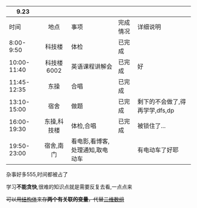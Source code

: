 | 9.23        |             |                                 |          |                                |
| ----------- | :---------: | ------------------------------- | -------- | ------------------------------ |
| 时间        |    地点     | 事项                            | 完成情况 | 详细说明                       |
| 8:00-9:50   |   科技楼    | 体检                            | 已完成   |                                |
| 10:00-11:40 | 科技楼6002  | 英语课程讲解会                  | 已完成   | 好                             |
| 11:45-12:35 |    东操     | 合唱                            | 已完成   |                                |
| 13:10-15:00 |    宿舍     | 做题                            | 已完成   | 剩下的不会做了,得再学学,dfs,dp |
| 16:00-19:30 | 东操,科技楼 | 体检,合唱                       | 已完成   | 被锁住了...                    |
| 19:50-23:00 |  宿舍,南门  | 看电影,看博客,处理通知,取电动车 |          | 有电动车了好耶                 |

杂事好多555,时间都被占了

学习**不能贪快**,很难的知识点就是需要反复去看,一点点来

~~可以用[结构体](https://so.csdn.net/so/search?q=结构体&spm=1001.2101.3001.7020)来存**两个有关联的变量**，代替[二维数组](https://so.csdn.net/so/search?q=二维数组&spm=1001.2101.3001.7020)~~

